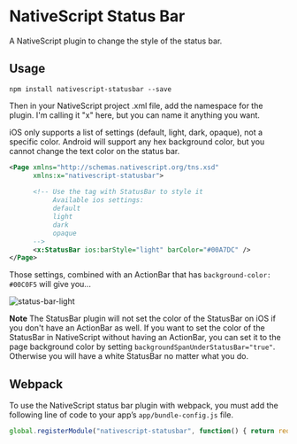# NativeScript Status Bar

A NativeScript plugin to change the style of the status bar.

## Usage

````
npm install nativescript-statusbar --save
````

Then in your NativeScript project .xml file, add the namespace for the plugin. I'm calling it "x" here, but you can name it anything you want.

iOS only supports a list of settings (default, light, dark, opaque), not a specific color. Android will support any hex background color, but you cannot change the text color on the status bar. 

```` XML
<Page xmlns="http://schemas.nativescript.org/tns.xsd"
      xmlns:x="nativescript-statusbar"> 
      
      <!-- Use the tag with StatusBar to style it 
           Available ios settings:
           default 
           light 
           dark
           opaque
      -->
      <x:StatusBar ios:barStyle="light" barColor="#00A7DC" />
</Page>
````

Those settings, combined with an ActionBar that has `background-color: #00C0F5` will give you...

![status-bar-light](https://cdn.rawgit.com/burkeholland/nativescript-statusbar/master/images/status-bar-ios-android.png)

**Note** The StatusBar plugin will not set the color of the StatusBar on iOS if you don't have an ActionBar as well. If you want to set the color of the StatusBar in NativeScript without having an ActionBar, you can set it to the page background color by setting `backgroundSpanUnderStatusBar="true"`. Otherwise you will have a white StatusBar no matter what you do. 

## Webpack

To use the NativeScript status bar plugin with webpack, you must add the following line of code to your app’s `app/bundle-config.js` file.

``` JavaScript
global.registerModule("nativescript-statusbar", function() { return require("nativescript-statusbar"); });
```
